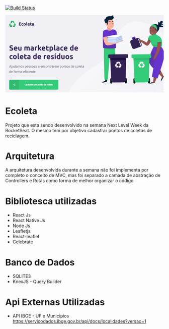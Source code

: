 


[![Build Status](https://travis-ci.org/fhinkel/create-download-link.svg?branch=master)](https://nodejs.org/en/download/)</br>

<img src="wallpapers/app.png">

# Ecoleta

Projeto que esta sendo desenvolvido na semana Next Level Week da RocketSeat. O mesmo tem por objetivo cadastrar pontos de coletas de reciclagem.

# Arquitetura

A arquitetura desenvolvida durante a semana não foi implementa por completo o conceito de MVC, mas foi separado a camada de abstração de Controllers e Rotas como forma de melhor organizar o código

# Bibliotesca utilizadas

* React Js
* React Native Js
* Node Js
* Leafletjs
* React-leaflet
* Celebrate

# Banco de Dados

* SQLITE3
* KnexJS - Query Builder

# Api Externas Utilizadas

* API IBGE - UF e Municipios
https://servicodados.ibge.gov.br/api/docs/localidades?versao=1







